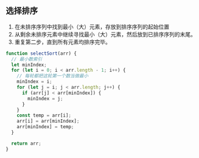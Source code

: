 ## 选择排序

1. 在未排序序列中找到最小（大）元素，存放到排序序列的起始位置
2. 从剩余未排序元素中继续寻找最小（大）元素，然后放到已排序序列的末尾。
3. 重复第二步，直到所有元素均排序完毕。

```js
function selectSort(arr) {
  // 最小数索引
  let minIndex;
  for (let i = 0; i < arr.length - 1; i++) {
    // 每轮都把这轮第一个数当做最小
    minIndex = i;
    for (let j = i; j < arr.length; j++) {
      if (arr[j] < arr[minIndex]) {
        minIndex = j;
      }
    }
    const temp = arr[i];
    arr[i] = arr[minIndex];
    arr[minIndex] = temp;
  }

  return arr;
}
```
